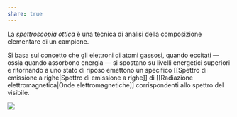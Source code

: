 ```yaml
---
share: true
---
```

La *spettroscopia ottica* è una tecnica di analisi della composizione elementare di un campione.

Si basa sul concetto che gli elettroni di atomi gassosi, quando eccitati — ossia quando assorbono energia — si spostano su livelli energetici superiori e ritornando a uno stato di riposo emettono un specifico [[Spettro di emissione a righe|Spettro di emissione a righe]] di [[Radiazione elettromagnetica|Onde elettromagnetiche]] corrispondenti allo spettro del visibile.

![  ](e94e4de0deb31c671885f6fbb625f68f_MD5%201.png)